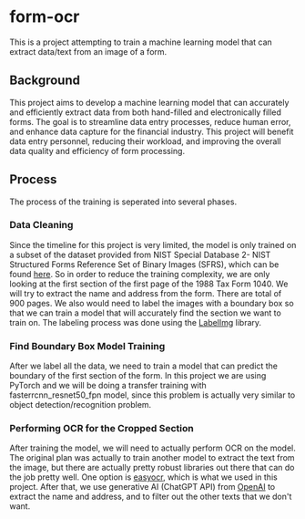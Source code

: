 # form-ocr

This is a project attempting to train a machine learning model that can extract data/text from an image of a form. 

## Background

This project aims to develop a machine learning model that can accurately and efficiently
extract data from both hand-filled and electronically filled forms. The goal is to streamline
data entry processes, reduce human error, and enhance data capture for the financial
industry. This project will benefit data entry personnel, reducing their workload, and
improving the overall data quality and efficiency of form processing.

## Process

The process of the training is seperated into several phases.

### Data Cleaning
 Since the timeline for this project is very limited, the model is only trained on a subset of the dataset provided from NIST Special Database 2- NIST Structured Forms Reference Set of Binary Images (SFRS), which can be found [here](https://www.nist.gov/srd/nist-special-database-2). 
 So in order to reduce the training complexity, we are only looking at the first section of the first page of the 1988 Tax Form 1040. We will try to extract the name and address from the form. There are total of 900 pages.
 We also would need to label the images with a boundary box so that we can train a model that will accurately find the section we want to train on. The labeling process was done using the [LabelImg](https://github.com/HumanSignal/labelImg) library.

 ### Find Boundary Box Model Training

 After we label all the data, we need to train a model that can predict the boundary of the first section of the form. In this project we are using PyTorch and we will be doing a transfer training with fasterrcnn_resnet50_fpn model, since this problem is actually very similar to object detection/recognition problem. 

 ### Performing OCR for the Cropped Section

 After training the model, we will need to actually perform OCR on the model. The original plan was actually to train another model to extract the text from the image, but there are actually pretty robust libraries out there that can do the job pretty well. One option is [easyocr](https://github.com/JaidedAI/EasyOCR), which is what we used in this project. After that, we use generative AI (ChatGPT API) from [OpenAI](https://platform.openai.com/docs/overview) to extract the name and address, and to filter out the other texts that we don't want.
